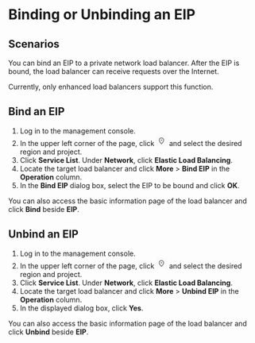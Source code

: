 # Binding or Unbinding an EIP<a name="EN-US_TOPIC_0166333715"></a>

## Scenarios<a name="section166414135179"></a>

You can bind an EIP to a private network load balancer. After the EIP is bound, the load balancer can receive requests over the Internet.

Currently, only enhanced load balancers support this function.

## Bind an EIP<a name="section1250145151913"></a>

1.  Log in to the management console.
2.  In the upper left corner of the page, click  ![](figures/en-us_image_0166344746.png)  and select the desired region and project.
3.  Click  **Service List**. Under  **Network**, click  **Elastic Load Balancing**.
4.  Locate the target load balancer and click  **More**  \>  **Bind EIP**  in the  **Operation**  column.
5.  In the  **Bind EIP**  dialog box, select the EIP to be bound and click  **OK**.

You can also access the basic information page of the load balancer and click  **Bind**  beside  **EIP**.

## Unbind an EIP<a name="section109343553249"></a>

1.  Log in to the management console.
2.  In the upper left corner of the page, click  ![](figures/en-us_image_0166344749.png)  and select the desired region and project.
3.  Click  **Service List**. Under  **Network**, click  **Elastic Load Balancing**.
4.  Locate the target load balancer and click  **More**  \>  **Unbind EIP**  in the  **Operation**  column.
5.  In the displayed dialog box, click  **Yes**.

You can also access the basic information page of the load balancer and click  **Unbind**  beside  **EIP**.


